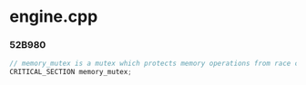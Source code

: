 # engine.cpp

### 52B980

```c
// memory_mutex is a mutex which protects memory operations from race conditions.
CRITICAL_SECTION memory_mutex;
```
